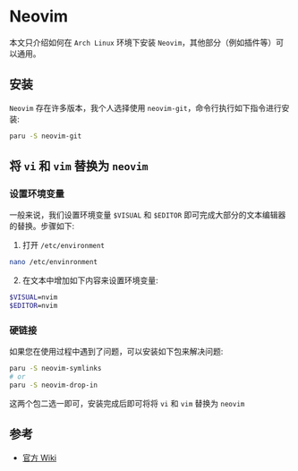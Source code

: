 # Neovim

本文只介绍如何在 `Arch Linux` 环境下安装 `Neovim`，其他部分（例如插件等）可以通用。

## 安装

`Neovim` 存在许多版本，我个人选择使用 `neovim-git`，命令行执行如下指令进行安装:

```sh
paru -S neovim-git
```

## 将 `vi` 和 `vim` 替换为 `neovim`

### 设置环境变量

一般来说，我们设置环境变量 `$VISUAL` 和 `$EDITOR` 即可完成大部分的文本编辑器的替换。步骤如下:

1. 打开 `/etc/environment`

```sh
nano /etc/envinronment
```

2. 在文本中增加如下内容来设置环境变量:

```sh
$VISUAL=nvim
$EDITOR=nvim
```

### 硬链接

如果您在使用过程中遇到了问题，可以安装如下包来解决问题:

```sh
paru -S neovim-symlinks
# or
paru -S neovim-drop-in
```

这两个包二选一即可，安装完成后即可将将 `vi` 和 `vim` 替换为 `neovim`

## 参考

- [官方 Wiki](https://wiki.archlinuxcn.org/wiki/Neovim)
